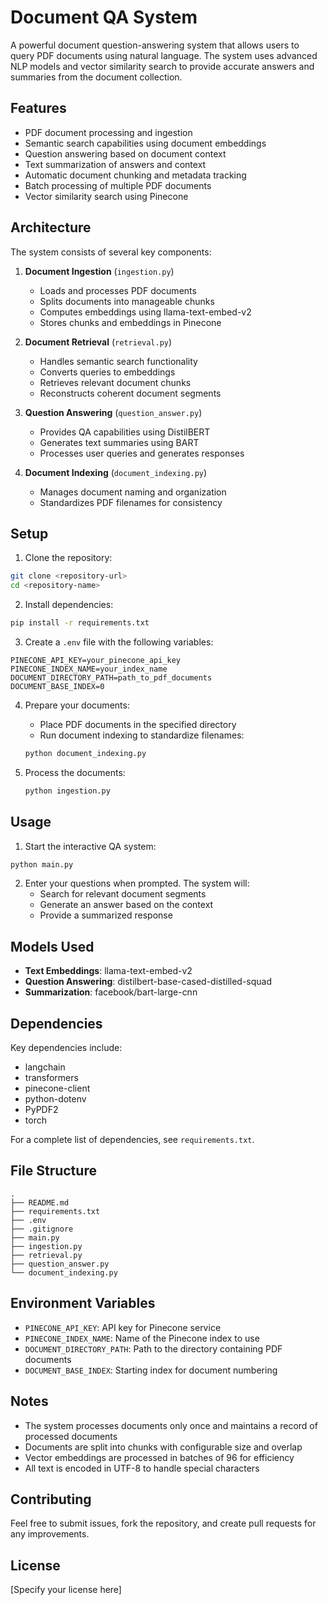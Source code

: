 # Document QA System

A powerful document question-answering system that allows users to query PDF documents using natural language. The system uses advanced NLP models and vector similarity search to provide accurate answers and summaries from the document collection.

## Features

- PDF document processing and ingestion
- Semantic search capabilities using document embeddings
- Question answering based on document context
- Text summarization of answers and context
- Automatic document chunking and metadata tracking
- Batch processing of multiple PDF documents
- Vector similarity search using Pinecone

## Architecture

The system consists of several key components:

1. **Document Ingestion** (`ingestion.py`)
   - Loads and processes PDF documents
   - Splits documents into manageable chunks
   - Computes embeddings using llama-text-embed-v2
   - Stores chunks and embeddings in Pinecone

2. **Document Retrieval** (`retrieval.py`)
   - Handles semantic search functionality
   - Converts queries to embeddings
   - Retrieves relevant document chunks
   - Reconstructs coherent document segments

3. **Question Answering** (`question_answer.py`)
   - Provides QA capabilities using DistilBERT
   - Generates text summaries using BART
   - Processes user queries and generates responses

4. **Document Indexing** (`document_indexing.py`)
   - Manages document naming and organization
   - Standardizes PDF filenames for consistency

## Setup

1. Clone the repository:
```bash
git clone <repository-url>
cd <repository-name>
```

2. Install dependencies:
```bash
pip install -r requirements.txt
```

3. Create a `.env` file with the following variables:
```
PINECONE_API_KEY=your_pinecone_api_key
PINECONE_INDEX_NAME=your_index_name
DOCUMENT_DIRECTORY_PATH=path_to_pdf_documents
DOCUMENT_BASE_INDEX=0
```

4. Prepare your documents:
   - Place PDF documents in the specified directory
   - Run document indexing to standardize filenames:
   ```bash
   python document_indexing.py
   ```

5. Process the documents:
   ```bash
   python ingestion.py
   ```

## Usage

1. Start the interactive QA system:
```bash
python main.py
```

2. Enter your questions when prompted. The system will:
   - Search for relevant document segments
   - Generate an answer based on the context
   - Provide a summarized response

## Models Used

- **Text Embeddings**: llama-text-embed-v2
- **Question Answering**: distilbert-base-cased-distilled-squad
- **Summarization**: facebook/bart-large-cnn

## Dependencies

Key dependencies include:
- langchain
- transformers
- pinecone-client
- python-dotenv
- PyPDF2
- torch

For a complete list of dependencies, see `requirements.txt`.

## File Structure

```
.
├── README.md
├── requirements.txt
├── .env
├── .gitignore
├── main.py
├── ingestion.py
├── retrieval.py
├── question_answer.py
└── document_indexing.py
```

## Environment Variables

- `PINECONE_API_KEY`: API key for Pinecone service
- `PINECONE_INDEX_NAME`: Name of the Pinecone index to use
- `DOCUMENT_DIRECTORY_PATH`: Path to the directory containing PDF documents
- `DOCUMENT_BASE_INDEX`: Starting index for document numbering

## Notes

- The system processes documents only once and maintains a record of processed documents
- Documents are split into chunks with configurable size and overlap
- Vector embeddings are processed in batches of 96 for efficiency
- All text is encoded in UTF-8 to handle special characters

## Contributing

Feel free to submit issues, fork the repository, and create pull requests for any improvements.

## License

[Specify your license here] 